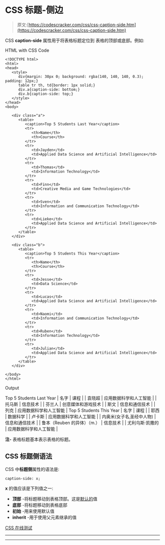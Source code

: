 # CSS 标题-侧边

> 原文:[https://codescracker.com/css/css-caption-side.htm](https://codescracker.com/css/css-caption-side.htm)

CSS **caption-side** 属性用于将表格标题定位到 表格的顶部或底部。例如:

HTML with CSS Code

```
<!DOCTYPE html>
<html>
<head>
   <style>
      div{margin: 30px 0; background: rgba(140, 140, 140, 0.3); padding: 12px;}
      table tr th, td{border: 1px solid;}
      div.a{caption-side: bottom;}
      div.b{caption-side: top;}
   </style>
</head>
<body>

   <div class="a">
      <table>
         <caption>Top 5 Students Last Year</caption>
         <tr>
            <th>Name</th>
            <th>Course</th>
         </tr>
         <tr>
            <td>Jayden</td>
            <td>Applied Data Science and Artificial Intelligence</td>
         </tr>
         <tr>
            <td>Thomas</td>
            <td>Information Technology</td>
         </tr>
         <tr>
            <td>Finn</td>
            <td>Creative Media and Game Technologies</td>
         </tr>
         <tr>
            <td>Sven</td>
            <td>Information and Communication Technology</td>
         </tr>
         <tr>
            <td>Lieke</td>
            <td>Applied Data Science and Artificial Intelligence</td>
         </tr>
      </table>
   </div>

   <div class="b">
      <table>
         <caption>Top 5 Students This Year</caption>
         <tr>
            <th>Name</th>
            <th>Course</th>
         </tr>
         <tr>
            <td>Jesse</td>
            <td>Data Science</td>
         </tr>
         <tr>
            <td>Lucas</td>
            <td>Applied Data Science and Artificial Intelligence</td>
         </tr>
         <tr>
            <td>Naomi</td>
            <td>Information and Communication Technology</td>
         </tr>
         <tr>
            <td>Ruben</td>
            <td>Information Technology</td>
         </tr>
         <tr>
            <td>Julian</td>
            <td>Applied Data Science and Artificial Intelligence</td>
         </tr>
      </table>
   </div>

</body>
</html>
```

Output

<caption>Top 5 Students Last Year</caption>
| 名字 | 课程 |
| 袁晓超 | 应用数据科学和人工智能 |
| 托马斯 | 信息技术 |
| 芬兰人 | 创意媒体和游戏技术 |
| 斯文 | 信息和通信技术 |
| 列克 | 应用数据科学和人工智能 |

<caption>Top 5 Students This Year</caption>
| 名字 | 课程 |
| 耶西 | 数据科学 |
| 卢卡斯 | 应用数据科学和人工智能 |
| 内奥米(女子名ˌ圣经中人物) | 信息和通信技术 |
| 鲁本（Reuben 的异体）（m.） | 信息技术 |
| 尤利乌斯·凯撒的 | 应用数据科学和人工智能 |

**注-** 表格标题基本表示表格的标题。

## CSS 标题侧语法

CSS 中**标题侧**属性的语法是:

```
caption-side: x;
```

**x** 的值应该是下列值之一:

*   **顶部** -将标题移动到表格顶部。这是<u>默认的</u>值
*   **底部** -将标题移动到表格底部
*   **初始** -用来使用默认值
*   **inherit** -用于使用父元素继承的值

[CSS 在线测试](/exam/showtest.php?subid=5)

* * *

* * *